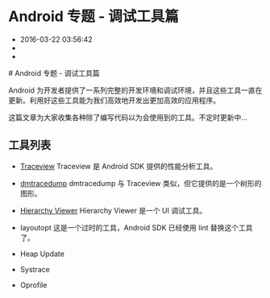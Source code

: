 # Android 专题 - 调试工具篇
- 2016-03-22 03:56:42
- 
- 

<!--markdown--># Android 专题 - 调试工具篇

Android 为开发者提供了一系列完整的开发环境和调试环境，并且这些工具一直在更新。利用好这些工具能为我们高效地开发出更加高效的应用程序。

这篇文章为大家收集各种除了编写代码以为会使用到的工具。不定时更新中...

<!--more-->

## 工具列表
* [Traceview](http://www.binkery.com/archives/480.html)
    Traceview 是 Android SDK 提供的性能分析工具。

* [dmtracedump](http://www.binkery.com/archives/481.html)
    dmtracedump 与 Traceview 类似，但它提供的是一个树形的图形。

* [Hierarchy Viewer](http://www.binkery.com/archives/482.html)
    Hierarchy Viewer 是一个 UI 调试工具。

* layoutopt 
    这是一个过时的工具，Android SDK 已经使用 lint 替换这个工具了。

* Heap Update

* Systrace

* Oprofile